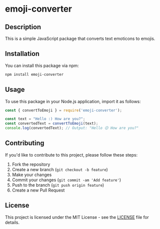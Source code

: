 # emoji-converter

## Description

This is a simple JavaScript package that converts text emoticons to emojis.

## Installation

You can install this package via npm:

```bash
npm install emoji-converter
```

## Usage

To use this package in your Node.js application, import it as follows:

```javascript
const { convertToEmoji } = require('emoji-converter');

const text = "Hello :) How are you?";
const convertedText = convertToEmoji(text);
console.log(convertedText); // Output: "Hello 😊 How are you?"
```

## Contributing

If you'd like to contribute to this project, please follow these steps:

1. Fork the repository
2. Create a new branch (`git checkout -b feature`)
3. Make your changes
4. Commit your changes (`git commit -am 'Add feature'`)
5. Push to the branch (`git push origin feature`)
6. Create a new Pull Request

## License

This project is licensed under the MIT License - see the [LICENSE](LICENSE) file for details.
